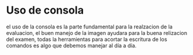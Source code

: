 # Uso de consola
el uso de la consola es la parte fundamental para la realzacion de la evaluacion, el buen manejo de la imagen ayudara para la buena relizacion del examen, todas la herramientas para acortar la escritura de los comandos es algo que debemos manejar al día a día.